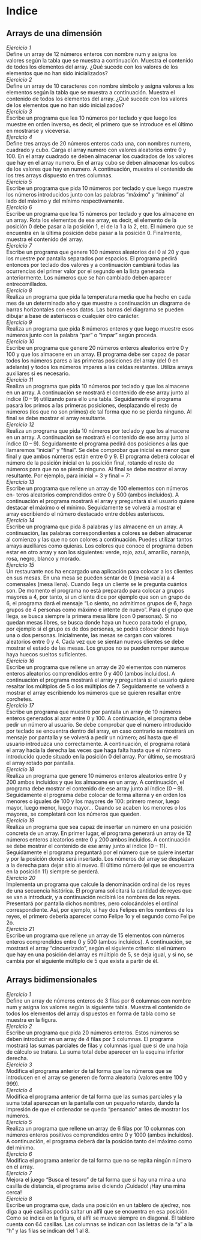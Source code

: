 # Indice  
## Arrays de una dimensión  

*Ejercicio 1*  
Define un array de 12 números enteros con nombre num y asigna los valores
según la tabla que se muestra a continuación. Muestra el contenido de todos
los elementos del array. ¿Qué sucede con los valores de los elementos que no
han sido inicializados?  
*Ejercicio 2*  
Define un array de 10 caracteres con nombre simbolo y asigna valores a los
elementos según la tabla que se muestra a continuación. Muestra el contenido
de todos los elementos del array. ¿Qué sucede con los valores de los elementos
que no han sido inicializados?  
*Ejercicio 3*  
Escribe un programa que lea 10 números por teclado y que luego los muestre
en orden inverso, es decir, el primero que se introduce es el último en mostrarse
y viceversa.  
*Ejercicio 4*  
Define tres arrays de 20 números enteros cada una, con nombres numero, cuadrado
y cubo. Carga el array numero con valores aleatorios entre 0 y 100. En el array
cuadrado se deben almacenar los cuadrados de los valores que hay en el array
numero. En el array cubo se deben almacenar los cubos de los valores que hay en
numero. A continuación, muestra el contenido de los tres arrays dispuesto en tres
columnas.  
*Ejercicio 5*  
Escribe un programa que pida 10 números por teclado y que luego muestre los
números introducidos junto con las palabras “máximo” y “mínimo” al lado del
máximo y del mínimo respectivamente.  
*Ejercicio 6*  
Escribe un programa que lea 15 números por teclado y que los almacene en un
array. Rota los elementos de ese array, es decir, el elemento de la posición 0
debe pasar a la posición 1, el de la 1 a la 2, etc. El número que se encuentra en
la última posición debe pasar a la posición 0. Finalmente, muestra el contenido
del array.  
*Ejercicio 7*  
Escribe un programa que genere 100 números aleatorios del 0 al 20 y que los
muestre por pantalla separados por espacios. El programa pedirá entonces por
teclado dos valores y a continuación cambiará todas las ocurrencias del primer
valor por el segundo en la lista generada anteriormente. Los números que se
han cambiado deben aparecer entrecomillados.  
*Ejercicio 8*  
Realiza un programa que pida la temperatura media que ha hecho en cada mes
de un determinado año y que muestre a continuación un diagrama de barras
horizontales con esos datos. Las barras del diagrama se pueden dibujar a base
de asteriscos o cualquier otro carácter.  
*Ejercicio 9*  
Realiza un programa que pida 8 números enteros y que luego muestre esos
números junto con la palabra “par” o “impar” según proceda.  
*Ejercicio 10*  
Escribe un programa que genere 20 números enteros aleatorios entre 0 y 100
y que los almacene en un array. El programa debe ser capaz de pasar todos
los números pares a las primeras posiciones del array (del 0 en adelante) y
todos los números impares a las celdas restantes. Utiliza arrays auxiliares si es
necesario.  
*Ejercicio 11*  
Realiza un programa que pida 10 números por teclado y que los almacene en
un array. A continuación se mostrará el contenido de ese array junto al índice
(0 – 9) utilizando para ello una tabla. Seguidamente el programa pasará los
primos a las primeras posiciones, desplazando el resto de números (los que no
son primos) de tal forma que no se pierda ninguno. Al final se debe mostrar el
array resultante.  
*Ejercicio 12*  
Realiza un programa que pida 10 números por teclado y que los almacene en
un array. A continuación se mostrará el contenido de ese array junto al índice
(0 – 9). Seguidamente el programa pedirá dos posiciones a las que llamaremos
“inicial” y “final”. Se debe comprobar que inicial es menor que final y que ambos
números están entre 0 y 9. El programa deberá colocar el número de la posición
inicial en la posición final, rotando el resto de números para que no se pierda
ninguno. Al final se debe mostrar el array resultante.
Por ejemplo, para inicial = 3 y final = 7:  
*Ejercicio 13*  
Escribe un programa que rellene un array de 100 elementos con números en-
teros aleatorios comprendidos entre 0 y 500 (ambos incluidos). A continuación
el programa mostrará el array y preguntará si el usuario quiere destacar el
máximo o el mínimo. Seguidamente se volverá a mostrar el array escribiendo
el número destacado entre dobles asteriscos.  
*Ejercicio 14*  
Escribe un programa que pida 8 palabras y las almacene en un array. A
continuación, las palabras correspondientes a colores se deben almacenar al
comienzo y las que no son colores a continuación. Puedes utilizar tantos arrays
auxiliares como quieras. Los colores que conoce el programa deben estar en
otro array y son los siguientes: verde, rojo, azul, amarillo, naranja, rosa, negro,
blanco y morado.  
*Ejercicio 15*  
Un restaurante nos ha encargado una aplicación para colocar a los clientes en
sus mesas. En una mesa se pueden sentar de 0 (mesa vacía) a 4 comensales
(mesa llena). Cuando llega un cliente se le pregunta cuántos son. De momento
el programa no está preparado para colocar a grupos mayores a 4, por tanto, si
un cliente dice por ejemplo que son un grupo de 6, el programa dará el mensaje
“Lo siento, no admitimos grupos de 6, haga grupos de 4 personas
como máximo e intente de nuevo”. Para el grupo que llega, se busca
siempre la primera mesa libre (con 0 personas). Si no quedan mesas libres, se
busca donde haya un hueco para todo el grupo, por ejemplo si el grupo es de
dos personas, se podrá colocar donde haya una o dos personas. Inicialmente,
las mesas se cargan con valores aleatorios entre 0 y 4. Cada vez que se sientan
nuevos clientes se debe mostrar el estado de las mesas. Los grupos no se
pueden romper aunque haya huecos sueltos suficientes.  
*Ejercicio 16*  
Escribe un programa que rellene un array de 20 elementos con números enteros
aleatorios comprendidos entre 0 y 400 (ambos incluidos). A continuación el
programa mostrará el array y preguntará si el usuario quiere resaltar los
múltiplos de 5 o los múltiplos de 7. Seguidamente se volverá a mostrar el array
escribiendo los números que se quieren resaltar entre corchetes.  
*Ejercicio 17*  
Escribe un programa que muestre por pantalla un array de 10 números enteros
generados al azar entre 0 y 100. A continuación, el programa debe pedir un
número al usuario. Se debe comprobar que el número introducido por teclado
se encuentra dentro del array, en caso contrario se mostrará un mensaje por
pantalla y se volverá a pedir un número; así hasta que el usuario introduzca uno
correctamente. A continuación, el programa rotará el array hacia la derecha
las veces que haga falta hasta que el número introducido quede situado en la
posición 0 del array. Por último, se mostrará el array rotado por pantalla.  
*Ejercicio 18*  
Realiza un programa que genere 10 números enteros aleatorios entre 0 y 200
ambos incluidos y que los almacene en un array. A continuación, el programa
debe mostrar el contenido de ese array junto al índice (0 – 9). Seguidamente el
programa debe colocar de forma alterna y en orden los menores o iguales de
100 y los mayores de 100: primero menor, luego mayor, luego menor, luego
mayor... Cuando se acaben los menores o los mayores, se completará con los
números que queden.  
*Ejercicio 19*  
Realiza un programa que sea capaz de insertar un número en una posición
concreta de un array. En primer lugar, el programa generará un array de 12
números enteros aleatorios entre 0 y 200 ambos incluidos. A continuación se
debe mostrar el contenido de ese array junto al índice (0 – 11). Seguidamente
el programa preguntará por el número que se quiere insertar y por la posición
donde será insertado. Los números del array se desplazan a la derecha para
dejar sitio al nuevo. El último número (el que se encuentra en la posición 11)
siempre se perderá.  
*Ejercicio 20*  
Implementa un programa que calcule la denominación ordinal de los reyes de
una secuencia histórica. El programa solicitará la cantidad de reyes que se
van a introducir, y a continuación recibirá los nombres de los reyes. Presentará
por pantalla dichos nombres, pero colocándoles el ordinal correspondiente. Así,
por ejemplo, si hay dos Felipes en los nombres de los reyes, el primero debería
aparecer como Felipe 1o y el segundo como Felipe 2o.  
*Ejercicio 21*  
Escribe un programa que rellene un array de 15 elementos con números enteros
comprendidos entre 0 y 500 (ambos incluidos). A continuación, se mostrará el
array “cincuerizado”, según el siguiente criterio: si el número que hay en una
posición del array es múltiplo de 5, se deja igual, y si no, se cambia por el
siguiente múltiplo de 5 que exista a partir de él.  

## Arrays bidimensionales  
*Ejercicio 1*  
Define un array de números enteros de 3 filas por 6 columnas con nombre num
y asigna los valores según la siguiente tabla. Muestra el contenido de todos
los elementos del array dispuestos en forma de tabla como se muestra en la
figura.  
*Ejercicio 2*  
Escribe un programa que pida 20 números enteros. Estos números se deben
introducir en un array de 4 filas por 5 columnas. El programa mostrará las
sumas parciales de filas y columnas igual que si de una hoja de cálculo se
tratara. La suma total debe aparecer en la esquina inferior derecha.  
*Ejercicio 3*  
Modifica el programa anterior de tal forma que los números que se introducen
en el array se generen de forma aleatoria (valores entre 100 y 999).  
*Ejercicio 4*  
Modifica el programa anterior de tal forma que las sumas parciales y la suma
total aparezcan en la pantalla con un pequeño retardo, dando la impresión de
que el ordenador se queda “pensando” antes de mostrar los números.  
*Ejercicio 5*  
Realiza un programa que rellene un array de 6 filas por 10 columnas con
números enteros positivos comprendidos entre 0 y 1000 (ambos incluidos). A
continuación, el programa deberá dar la posición tanto del máximo como del
mínimo.  
*Ejercicio 6*  
Modifica el programa anterior de tal forma que no se repita ningún número en
el array.  
*Ejercicio 7*  
Mejora el juego “Busca el tesoro” de tal forma que si hay una mina a una casilla
de distancia, el programa avise diciendo ¡Cuidado! ¡Hay una mina cerca!  
*Ejercicio 8*  
Escribe un programa que, dada una posición en un tablero de ajedrez, nos diga
a qué casillas podría saltar un alfil que se encuentra en esa posición. Como se
indica en la figura, el alfil se mueve siempre en diagonal. El tablero cuenta con
64 casillas. Las columnas se indican con las letras de la “a” a la “h” y las filas
se indican del 1 al 8.  



